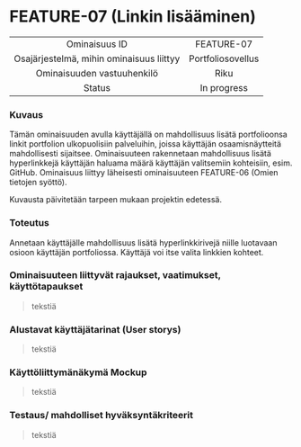 # FEATURE-07 (Linkin lisääminen)  


| | |
|:-:|:-:|
| Ominaisuus ID | FEATURE-07 |
| Osajärjestelmä, mihin ominaisuus liittyy | Portfoliosovellus |
| Ominaisuuden vastuuhenkilö | Riku |
| Status | In progress |  


### Kuvaus   
Tämän ominaisuuden avulla käyttäjällä on mahdollisuus lisätä portfolioonsa linkit portfolion ulkopuolisiin palveluihin, joissa käyttäjän osaamisnäytteitä mahdollisesti sijaitsee. Ominaisuuteen rakennetaan mahdollisuus lisätä hyperlinkkejä käyttäjän haluama määrä käyttäjän valitsemiin kohteisiin, esim. GitHub. Ominaisuus liittyy läheisesti ominaisuuteen FEATURE-06 (Omien tietojen syöttö).  

Kuvausta päivitetään tarpeen mukaan projektin edetessä.  
### Toteutus  
Annetaan käyttäjälle mahdollisuus lisätä hyperlinkkirivejä niille luotavaan osioon käyttäjän portfoliossa. Käyttäjä voi itse valita linkkien kohteet.
### Ominaisuuteen liittyvät rajaukset, vaatimukset, käyttötapaukset  
> tekstiä
### Alustavat käyttäjätarinat (User storys)  
> tekstiä
### Käyttöliittymänäkymä Mockup  
> tekstiä
### Testaus/ mahdolliset hyväksyntäkriteerit
> tekstiä
